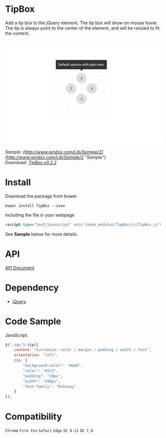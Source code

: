 # TipBox
Add a tip box to the jQuery element. The tip box will show on mouse hover.  
The tip is always point to the center of the element, and will be resized to fit the content.    

![preview](https://raw.githubusercontent.com/Rendxx/TipBox/master/preview.png "Preview")

*Sample: [http://www.rendxx.com/Lib/Sample/2](http://www.rendxx.com/Lib/Sample/2 "Sample")*  
*Download: [TipBox v0.2.2](https://github.com/Rendxx/TipBox/releases/tag/0.2.2 "Download")*

# Install
Download the package from bower
```
bower install TipBox --save
```

Including the file in your webpage
```HTML
<script type="text/javascript" src="/node_modules/TipBox/js/TipBox.js"></script>
```

See **Sample** below for more details.

# API
[API Document](https://github.com/Rendxx/TipBox/blob/master/API%20Document.md)

# Dependency
- [jQuery][]

# Code Sample
JavaScript:

```javascript
$(".squ").tip({
    content: "Customize: color / margin / padding / width / font",
    orientation: "left",
    css: {
        "background-color": "#ddd",
        "color": "#333",
        "padding": "20px",
        "width": "200px",
        "font-family": "Raleway"
    }
});
```

# Compatibility
```Chrome``` ```Fire Fox``` ```Safari``` ```Edge``` ```IE 9-11``` ```IE 7,8```

[jQuery]: https://jquery.com/ "jQuery Home Page"